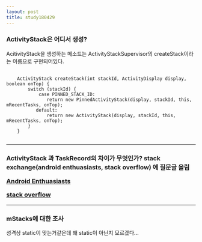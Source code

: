 ```yaml
---
layout: post
title: study180429
---
```



<h3> ActivityStack은 어디서 생성? </h3>

AcitivityStack을 생성하는 메소드는 ActivityStackSupervisor의 createStack이라는 이름으로 구현되어있다. 

<pre>
    <code>
    ActivityStack createStack(int stackId, ActivityDisplay display, boolean onTop) { 
        switch (stackId) { 
            case PINNED_STACK_ID: 
               return new PinnedActivityStack(display, stackId, this, mRecentTasks, onTop); 
           default: 
               return new ActivityStack(display, stackId, this, mRecentTasks, onTop); 
        } 
    }
    </code>
</pre>

* * *

<h3> ActivityStack 과 TaskRecord의 차이가 무엇인가? </h23

stack exchange(android enthuasiasts, stack overflow) 에 질문글 올림

[Android Enthuasiasts](https://android.stackexchange.com/questions/195282/what-is-the-difference-between-activitystack-and-taskrecord)

[stack overflow](https://stackoverflow.com/questions/50087669/what-is-the-difference-between-activitystack-and-taskrecord)

* * *

<h3> mStacks에 대한 조사 </h3>

성격상 static이 맞는거같은데 왜 static이 아닌지 모르겠다...
